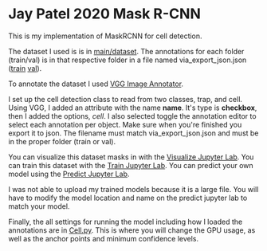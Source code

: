 # Jay Patel 2020 Mask R-CNN

This is my implementation of MaskRCNN for cell detection.

The dataset I used is is in [main/dataset](main/dataset). The annotations for each folder (train/val) is in that respective folder in a file named via_export_json.json ([train](main/dataset/train/via_export_json.json) [val](main/dataset/val/via_export_json.json)).

To annotate the dataset I used [VGG Image Annotator](http://www.robots.ox.ac.uk/~vgg/software/via/).

I set up the cell detection class to read from two classes, trap, and cell. Using VGG, I added an attribute with the name **name**. It's type is **checkbox**, then I added the options, *cell*. I also selected toggle the annotation editor to select each annotation per object. Make sure when you're finished you export it to json. The filename must match via_export_json.json and must be in the proper folder (train or val).


You can visualize this dataset masks in with the [Visualize Jupyter Lab](main/Visualize.ipynb).
You can train this dataset with the [Train Jupyter Lab](main/Train.ipynb).
You can predict your own model using the [Predict Jupyter Lab](main/Predict.ipynb).


I was not able to upload my trained models because it is a large file. You will have to modify the model location and name on the predict jupyter lab to match your model.

Finally, the all settings for running the model including how I loaded the annotations are in [Cell.py](main/Cell.py). This is where you will change the GPU usage, as well as the anchor points and minimum confidence levels.
